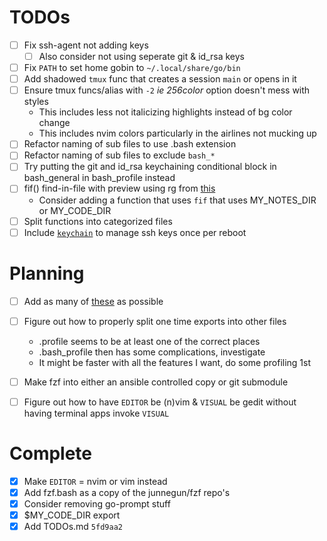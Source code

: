 TODOs
=====

- [ ] Fix ssh-agent not adding keys 
    - [ ] Also consider not using seperate git & id_rsa keys
- [ ] Fix `PATH` to set home gobin to `~/.local/share/go/bin`
- [ ] Add shadowed `tmux` func that creates a session `main` or opens in it
- [ ] Ensure tmux funcs/alias with `-2` *ie 256color* option doesn't mess with styles
    - This includes less not italicizing highlights instead of bg color change
    - This includes nvim colors particularly in the airlines not mucking up
- [ ] Refactor naming of sub files to use .bash extension
- [ ] Refactor naming of sub files to exclude `bash_*`
- [ ] Try putting the git and id_rsa keychaining conditional block in bash_general in bash_profile instead
- [ ] fif() find-in-file with preview using rg from [this](http://bit.ly/2L7PIhi)
    - Consider adding a function that uses `fif` that uses MY_NOTES_DIR or MY_CODE_DIR
- [ ] Split functions into categorized files
- [ ] Include [`keychain`](https://www.funtoo.org/Keychain) to manage ssh keys once per reboot

Planning
========

- [ ] Add as many of [these](http://bit.ly/2L7PIhi) as possible
- [ ] Figure out how to properly split one time exports into other files
    - .profile seems to be at least one of the correct places
    - .bash_profile then has some complications, investigate
    - It might be faster with all the features I want, do some profiling 1st
- [ ] Make fzf into either an ansible controlled copy or git submodule
- [ ] Figure out how to have `EDITOR` be (n)vim & `VISUAL` be gedit without having terminal apps invoke `VISUAL`


Complete
========

- [x] Make `EDITOR` = nvim or vim instead
- [x] Add fzf.bash as a copy of the junnegun/fzf repo's
- [x] Consider removing go-prompt stuff
- [x] $MY_CODE_DIR export
- [x] Add TODOs.md `5fd9aa2`
